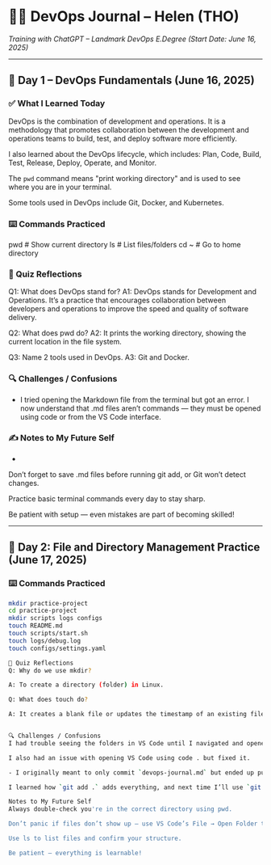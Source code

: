 # 🧑‍💻 DevOps Journal – Helen (THO)
_Training with ChatGPT – Landmark DevOps E.Degree (Start Date: June 16, 2025)_

---

## 📅 Day 1 – DevOps Fundamentals (June 16, 2025)

### ✅ What I Learned Today
DevOps is the combination of development and operations. It is a methodology that promotes collaboration between the development and operations teams to build, test, and deploy software more efficiently.

I also learned about the DevOps lifecycle, which includes: Plan, Code, Build, Test, Release, Deploy, Operate, and Monitor.

The `pwd` command means "print working directory" and is used to see where you are in your terminal.


Some tools used in DevOps include Git, Docker, and Kubernetes.

### ⌨️ Commands Practiced

pwd         # Show current directory
ls          # List files/folders
cd ~        # Go to home directory


### 🧠 Quiz Reflections

Q1: What does DevOps stand for?
A1: DevOps stands for Development and Operations. It’s a practice that encourages collaboration between developers and operations to improve the speed and quality of software delivery.

Q2: What does pwd do?
A2: It prints the working directory, showing the current location in the file system.

Q3: Name 2 tools used in DevOps.
A3: Git and Docker.

### 🔍 Challenges / Confusions
- I tried opening the Markdown file from the terminal but got an error. I now understand that .md files aren’t commands — they must be opened using code or from the VS Code interface.

### ✍️ Notes to My Future Self
- 
Don’t forget to save .md files before running git add, or Git won’t detect changes.

Practice basic terminal commands every day to stay sharp.

Be patient with setup — even mistakes are part of becoming skilled!


---

## 📅 Day 2: File and Directory Management Practice (June 17, 2025)

### ⌨️ Commands Practiced
```bash
mkdir practice-project
cd practice-project
mkdir scripts logs configs
touch README.md
touch scripts/start.sh
touch logs/debug.log
touch configs/settings.yaml

🧠 Quiz Reflections
Q: Why do we use mkdir?

A: To create a directory (folder) in Linux.

Q: What does touch do?

A: It creates a blank file or updates the timestamp of an existing file.


🔍 Challenges / Confusions
I had trouble seeing the folders in VS Code until I navigated and opened the correct folder.

I also had an issue with opening VS Code using code . but fixed it.

- I originally meant to only commit `devops-journal.md` but ended up pushing the full `practice-project` folder too.

I learned how `git add .` adds everything, and next time I’ll use `git add filename` if I want more control. It still worked, and now I understand the Git workflow better!

Notes to My Future Self
Always double-check you're in the correct directory using pwd.

Don’t panic if files don’t show up — use VS Code’s File → Open Folder to fix it.

Use ls to list files and confirm your structure.

Be patient — everything is learnable!